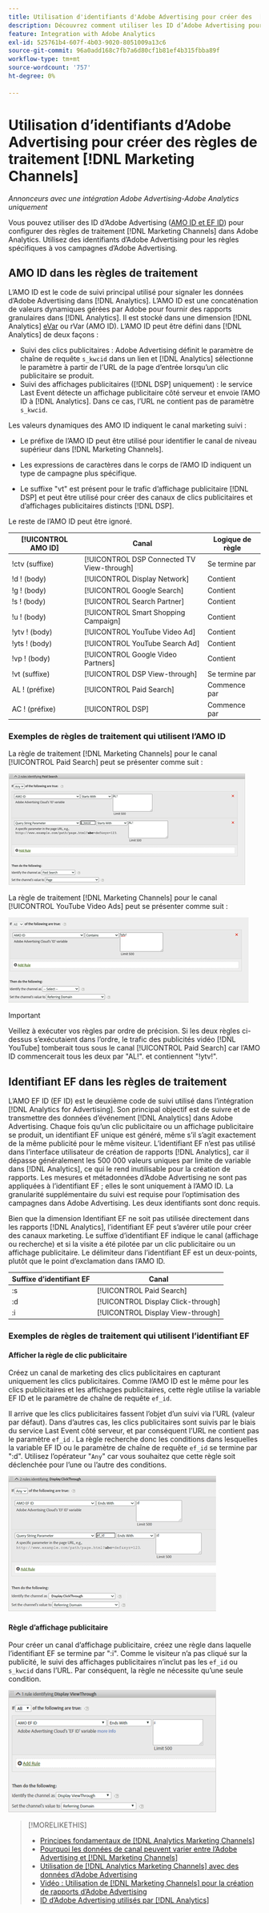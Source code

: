 ```yaml
---
title: Utilisation d'identifiants d'Adobe Advertising pour créer des  [!DNL Marketing Channels] règles
description: Découvrez comment utiliser les ID d’Adobe Advertising pour créer des règles de traitement pour [!DNL Analytics Marketing Channels].
feature: Integration with Adobe Analytics
exl-id: 525761b4-607f-4b03-9020-8051009a13c6
source-git-commit: 96a0add168c7fb7a6d80cf1b81ef4b315fbba89f
workflow-type: tm+mt
source-wordcount: '757'
ht-degree: 0%

---
```


# Utilisation d’identifiants d’Adobe Advertising pour créer des règles de traitement [!DNL Marketing Channels]

*Annonceurs avec une intégration Adobe Advertising-Adobe Analytics uniquement*

Vous pouvez utiliser des ID d’Adobe Advertising ([AMO ID et EF ID](../ids.md)) pour configurer des règles de traitement [!DNL Marketing Channels] dans Adobe Analytics. Utilisez des identifiants d’Adobe Advertising pour les règles spécifiques à vos campagnes d’Adobe Advertising.

## AMO ID dans les règles de traitement

L’AMO ID est le code de suivi principal utilisé pour signaler les données d’Adobe Advertising dans [!DNL Analytics]. L’AMO ID est une concaténation de valeurs dynamiques gérées par Adobe pour fournir des rapports granulaires dans [!DNL Analytics]. Il est stocké dans une dimension [!DNL Analytics] [eVar](https://experienceleague.adobe.com/docs/analytics/components/dimensions/evar.html?lang=fr) ou rVar (AMO ID). L’AMO ID peut être défini dans [!DNL Analytics] de deux façons :

* Suivi des clics publicitaires : Adobe Advertising définit le paramètre de chaîne de requête `s_kwcid` dans un lien et [!DNL Analytics] sélectionne le paramètre à partir de l’URL de la page d’entrée lorsqu’un clic publicitaire se produit.
* Suivi des affichages publicitaires ([!DNL DSP] uniquement) : le service Last Event détecte un affichage publicitaire côté serveur et envoie l’AMO ID à [!DNL Analytics]. Dans ce cas, l’URL ne contient pas de paramètre `s_kwcid`.

Les valeurs dynamiques des AMO ID indiquent le canal marketing suivi :

* Le préfixe de l’AMO ID peut être utilisé pour identifier le canal de niveau supérieur dans [!DNL Marketing Channels].

* Les expressions de caractères dans le corps de l’AMO ID indiquent un type de campagne plus spécifique.

* Le suffixe &quot;vt&quot; est présent pour le trafic d’affichage publicitaire [!DNL DSP] et peut être utilisé pour créer des canaux de clics publicitaires et d’affichages publicitaires distincts [!DNL DSP].

Le reste de l’AMO ID peut être ignoré.

| [!UICONTROL AMO ID] | Canal | Logique de règle |
|--------|---------|--------------------|
| !ctv (suffixe) | [!UICONTROL DSP Connected TV View-through] | Se termine par |
| !d ! (body) | [!UICONTROL Display Network] | Contient |
| !g ! (body) | [!UICONTROL Google Search] | Contient |
| !s ! (body) | [!UICONTROL Search Partner] | Contient |
| !u ! (body) | [!UICONTROL Smart Shopping Campaign] | Contient |
| !ytv ! (body) | [!UICONTROL YouTube Video Ad] | Contient |
| !yts ! (body) | [!UICONTROL YouTube Search Ad] | Contient |
| !vp ! (body) | [!UICONTROL Google Video Partners] | Contient |
| !vt (suffixe) | [!UICONTROL DSP View-through] | Se termine par |
| AL ! (préfixe) | [!UICONTROL Paid Search] | Commence par |
| AC ! (préfixe) | [!UICONTROL DSP] | Commence par |

### Exemples de règles de traitement qui utilisent l’AMO ID

La règle de traitement [!DNL Marketing Channels] pour le canal [!UICONTROL Paid Search] peut se présenter comme suit :

![Exemple de [!UICONTROL Paid Search] règle](/help/integrations/assets/a4adc-mc-rule-paidsearch.png)

La règle de traitement [!DNL Marketing Channels] pour le canal [!UICONTROL YouTube Video Ads] peut se présenter comme suit :

![Exemple de [!UICONTROL YouTube Video Ads] règle](/help/integrations/assets/a4adc-mc-rule-youtube-video.png)

>[!IMPORTANT]
>
> Veillez à exécuter vos règles par ordre de précision. Si les deux règles ci-dessus s’exécutaient dans l’ordre, le trafic des publicités vidéo [!DNL YouTube] tomberait tous sous le canal [!UICONTROL Paid Search] car l’AMO ID commencerait tous les deux par &quot;AL!&quot;. et contiennent &quot;!ytv!&quot;.

## Identifiant EF dans les règles de traitement

L’AMO EF ID (EF ID) est le deuxième code de suivi utilisé dans l’intégration [!DNL Analytics for Advertising]. Son principal objectif est de suivre et de transmettre des données d’événement [!DNL Analytics] dans Adobe Advertising. Chaque fois qu’un clic publicitaire ou un affichage publicitaire se produit, un identifiant EF unique est généré, même s’il s’agit exactement de la même publicité pour le même visiteur. L’identifiant EF n’est pas utilisé dans l’interface utilisateur de création de rapports [!DNL Analytics], car il dépasse généralement les 500 000 valeurs uniques par limite de variable dans [!DNL Analytics], ce qui le rend inutilisable pour la création de rapports. Les mesures et métadonnées d’Adobe Advertising ne sont pas appliquées à l’identifiant EF ; elles le sont uniquement à l’AMO ID. La granularité supplémentaire du suivi est requise pour l’optimisation des campagnes dans Adobe Advertising. Les deux identifiants sont donc requis.

Bien que la dimension Identifiant EF ne soit pas utilisée directement dans les rapports [!DNL Analytics], l’identifiant EF peut s’avérer utile pour créer des canaux marketing. Le suffixe d’identifiant EF indique le canal (affichage ou recherche) et si la visite a été pilotée par un clic publicitaire ou un affichage publicitaire. Le délimiteur dans l’identifiant EF est un deux-points, plutôt que le point d’exclamation dans l’AMO ID.

| Suffixe d’identifiant EF | Canal |
|-------|---------|
| :s | [!UICONTROL Paid Search] |
| :d | [!UICONTROL Display Click-through] |
| :i | [!UICONTROL Display View-through] |

### Exemples de règles de traitement qui utilisent l’identifiant EF

#### Afficher la règle de clic publicitaire

Créez un canal de marketing des clics publicitaires en capturant uniquement les clics publicitaires. Comme l’AMO ID est le même pour les clics publicitaires et les affichages publicitaires, cette règle utilise la variable EF ID et le paramètre de chaîne de requête `ef_id`.

Il arrive que les clics publicitaires fassent l’objet d’un suivi via l’URL (valeur par défaut). Dans d’autres cas, les clics publicitaires sont suivis par le biais du service Last Event côté serveur, et par conséquent l’URL ne contient pas le paramètre `ef_id` . La règle recherche donc les conditions dans lesquelles la variable EF ID ou le paramètre de chaîne de requête `ef_id` se termine par &quot;:d&quot;. Utilisez l’opérateur &quot;`Any`&quot; car vous souhaitez que cette règle soit déclenchée pour l’une ou l’autre des conditions.

![Exemple de règle de clic publicitaire display](/help/integrations/assets/a4adc-mc-rule-display-ct.png)

#### Règle d’affichage publicitaire

Pour créer un canal d’affichage publicitaire, créez une règle dans laquelle l’identifiant EF se termine par &quot;:i&quot;. Comme le visiteur n’a pas cliqué sur la publicité, le suivi des affichages publicitaires n’inclut pas les `ef_id` ou `s_kwcid` dans l’URL. Par conséquent, la règle ne nécessite qu’une seule condition.

![Exemple de règle d&#39;affichage publicitaire](/help/integrations/assets/a4adc-mc-rule-display-vt.png)

>[!MORELIKETHIS]
>
>* [Principes fondamentaux de [!DNL Analytics Marketing Channels]](mc-overview.md)
>* [ Pourquoi les données de canal peuvent varier entre l’Adobe Advertising et  [!DNL Marketing Channels]](mc-data-variances.md)
>* [Utilisation de  [!DNL Analytics Marketing Channels]  avec des données d’Adobe Advertising](mc-ac-data.md)
>* [Vidéo : Utilisation de [!DNL Marketing Channels] pour la création de rapports d’Adobe Advertising](https://experienceleague.adobe.com/docs/advertising-learn/tutorials/analytics/analytics-reporting-a4adc.html?lang=fr)
>* [ID d’Adobe Advertising utilisés par [!DNL Analytics]](/help/integrations/analytics/ids.md)
